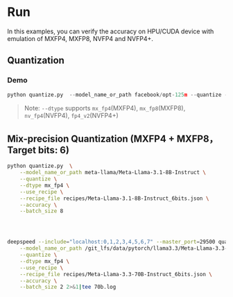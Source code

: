 # Run
 
In this examples, you can verify the accuracy on HPU/CUDA device with emulation of MXFP4, MXFP8, NVFP4 and NVFP4+.

## Quantization

### Demo 

``` python
python quantize.py  --model_name_or_path facebook/opt-125m --quantize --dtype mx_fp4 --batch_size 8 --accuracy
```

> Note: `--dtype` supports `mx_fp4`(MXFP4), `mx_fp8`(MXFP8), `nv_fp4`(NVFP4), `fp4_v2`(NVFP4+)

## Mix-precision Quantization (MXFP4 + MXFP8， Target bits: 6)

```bash
python quantize.py  \
    --model_name_or_path meta-llama/Meta-Llama-3.1-8B-Instruct \
    --quantize \
    --dtype mx_fp4 \
    --use_recipe \
    --recipe_file recipes/Meta-Llama-3.1-8B-Instruct_6bits.json \
    --accuracy \
    --batch_size 8




deepspeed --include="localhost:0,1,2,3,4,5,6,7" --master_port=29500 quantize.py  \
    --model_name_or_path /git_lfs/data/pytorch/llama3.3/Meta-Llama-3.3-70B-Instruct/ \
    --quantize \
    --dtype mx_fp4 \
    --use_recipe \
    --recipe_file recipes/Meta-Llama-3.3-70B-Instruct_6bits.json \
    --accuracy \
    --batch_size 2 2>&1|tee 70b.log


```

